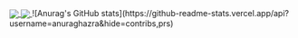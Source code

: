 <a href="https://github.com/anuraghazra/github-readme-stats">
  <img align="center" src="https://github-readme-stats.vercel.app/api?username=mohammad-mo&count_private=true&show_icons=true&include_all_commits=true&hide_border=true&hide_title=true" />
</a>
<a href="https://github.com/anuraghazra/github-readme-stats">
  <img align="center" src="https://github-readme-stats.vercel.app/api/top-langs/?username=mohammad-mo&langs_count=3&hide_title=true&hide_border=true" />
</a>
![Anurag's GitHub stats](https://github-readme-stats.vercel.app/api?username=anuraghazra&hide=contribs,prs)
